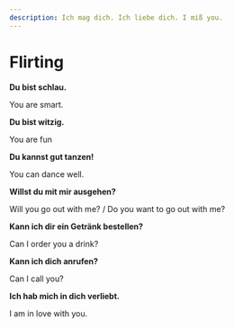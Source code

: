 ```yaml
---
description: Ich mag dich. Ich liebe dich. I miß you.
---
```


# Flirting

**Du bist schlau.**

You are smart.

**Du bist witzig.**

You are fun

**Du kannst gut tanzen!**

You can dance well.

**Willst du mit mir ausgehen?**

Will you go out with me? / Do you want to go out with me?

**Kann ich dir ein Getränk bestellen?**

Can I order you a drink?

**Kann ich dich anrufen?**

Can I call you?

**Ich hab mich in dich verliebt.**

I am in love with you.

